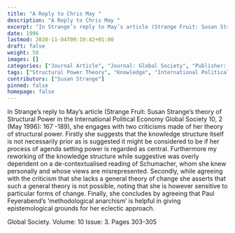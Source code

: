 ```yaml
---
title: "A Reply to Chris May "
description: "A Reply to Chris May "
excerpt: "In Strange’s reply to May’s article (Strange Fruit: Susan Strange’s theory of Structural Power in the International Political Economy Global Society 10, 2 (May 1996): 167 -189), she engages with two criticisms made of her theory of structural power. Firstly she suggests that the knowledge structure itself is not necessarily prior as is suggested it might be considered to be if her process of agenda setting power is regarded as central. Furthermore my reworking of the knowledge structure while suggestive was overly dependent on a de-contextualised reading of Schumacher, whom she knew personally and whose views are misrepresented. Secondly, while agreeing with the criticism that she lacks a general theory of change she asserts that such a general theory is not possible, noting that she is however sensitive to particular forms of change. Finally, she concludes by agreeing that Paul Feyerabend’s ‘methodological anarchism’ is helpful in giving epistemological grounds for her eclectic approach."
date: 1996
lastmod: 2020-11-04T09:19:42+01:00
draft: false
weight: 50
images: []
categories: ["Journal Article", "Journal: Global Society", "Publisher: Taylor & Francis"]
tags: ["Structural Power Theory", "Knowledge", "International Political Economy"]
contributors: ["Susan Strange"]
pinned: false
homepage: false
---
```


In Strange’s reply to May’s article (Strange Fruit: Susan Strange’s theory of Structural Power in the International Political Economy Global Society 10, 2 (May 1996): 167 -189), she engages with two criticisms made of her theory of structural power. Firstly she suggests that the knowledge structure itself is not necessarily prior as is suggested it might be considered to be if her process of agenda setting power is regarded as central. Furthermore my reworking of the knowledge structure while suggestive was overly dependent on a de-contextualised reading of Schumacher, whom she knew personally and whose views are misrepresented. Secondly, while agreeing with the criticism that she lacks a general theory of change she asserts that such a general theory is not possible, noting that she is however sensitive to particular forms of change. Finally, she concludes by agreeing that Paul Feyerabend’s ‘methodological anarchism’ is helpful in giving epistemological grounds for her eclectic       approach.

Global Society. Volume: 10 Issue: 3. Pages 303-305